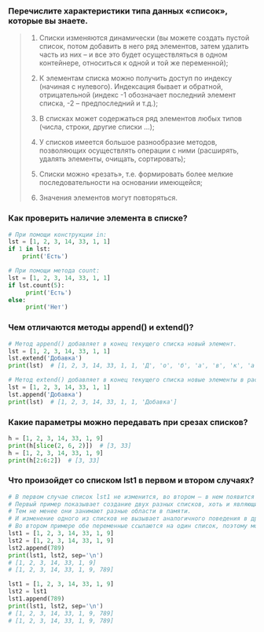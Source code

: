 ### Перечислите характеристики типа данных «список», которые вы знаете.
> 1. Списки изменяются динамически (вы можете создать пустой список, потом добавить в него ряд элементов, затем удалить часть из них – и все это будет осуществляться в одном контейнере, относиться к одной и той же переменной);
> 
> 2. К элементам списка можно получить доступ по индексу (начиная с нулевого). Индексация бывает и обратной, отрицательной (индекс -1 обозначает последний элемент списка, -2 – предпоследний и т.д.);
> 
> 3. В списках может содержаться ряд элементов любых типов (числа, строки, другие списки …);
> 
> 4. У списков имеется большое разнообразие методов, позволяющих осуществлять операции с ними (расширять, удалять элементы, очищать, сортировать);
> 
> 5. Списки можно «резать», т.е. формировать более мелкие последовательности на основании имеющейся;
> 
> 6. Значения элементов могут повторяться.

### Как проверить наличие элемента в списке?
```python
# При помощи конструкции in:
lst = [1, 2, 3, 14, 33, 1, 1]
if 1 in lst: 
    print('Есть')
```
```python
# При помощи метода count:
lst = [1, 2, 3, 14, 33, 1, 1]
if lst.count(5): 
     print('Есть') 
else: 
     print('Нет')
```

### Чем отличаются методы append() и extend()?
```python
# Метод append() добавляет в конец текущего списка новый элемент.
lst = [1, 2, 3, 14, 33, 1, 1]
lst.extend('Добавка')
print(lst)  # [1, 2, 3, 14, 33, 1, 1, 'Д', 'о', 'б', 'а', 'в', 'к', 'а']
```

```python
# Метод extend() добавляет в конец текущего списка новые элементы в распакованном виде.
lst = [1, 2, 3, 14, 33, 1, 1]
lst.append('Добавка')
print(lst)  # [1, 2, 3, 14, 33, 1, 1, 'Добавка']
```
    
### Какие параметры можно передавать при срезах списков?
```python
h = [1, 2, 3, 14, 33, 1, 9] 
print(h[slice(2, 6, 2)])  # [3, 33]
h = [1, 2, 3, 14, 33, 1, 9] 
print(h[2:6:2])  # [3, 33]
```

### Что произойдет со списком lst1 в первом и втором случаях? 
    
```python
# В первом случае список lst1 не изменится, во втором – в нем появится новый элемент 789.
# Первый пример показывает создание двух разных списков, хоть и являющихся равными. 
# Тем не менее они занимают разные области в памяти. 
# И изменение одного из списков не вызывает аналогичного поведения в другом.
# Во втором примере обе переменные ссылаются на один список, поэтому модификация любой из них отразится на другой.
lst1 = [1, 2, 3, 14, 33, 1, 9]
lst2 = [1, 2, 3, 14, 33, 1, 9]
lst2.append(789)
print(lst1, lst2, sep='\n')
# [1, 2, 3, 14, 33, 1, 9]
# [1, 2, 3, 14, 33, 1, 9, 789]
```
    
```python
lst1 = [1, 2, 3, 14, 33, 1, 9]
lst2 = lst1
lst1.append(789)
print(lst1, lst2, sep='\n') 
# [1, 2, 3, 14, 33, 1, 9, 789]
# [1, 2, 3, 14, 33, 1, 9, 789]
```
